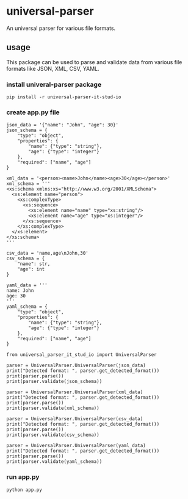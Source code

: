 # universal-parser
An universal parser for various file formats.

## usage
This package can be used to parse and validate data from various file formats like JSON, XML, CSV, YAML.

### install univeral-parser package
```pip install -r universal-parser-it-stud-io```

### create app.py file
``` 
json_data = '{"name": "John", "age": 30}'
json_schema = {
    "type": "object",
    "properties": {
        "name": {"type": "string"},
        "age": {"type": "integer"}
    },
    "required": ["name", "age"]
}

xml_data = '<person><name>John</name><age>30</age></person>'
xml_schema = '''
<xs:schema xmlns:xs="http://www.w3.org/2001/XMLSchema">
  <xs:element name="person">
    <xs:complexType>
      <xs:sequence>
        <xs:element name="name" type="xs:string"/>
        <xs:element name="age" type="xs:integer"/>
      </xs:sequence>
    </xs:complexType>
  </xs:element>
</xs:schema>
'''

csv_data = 'name,age\nJohn,30'
csv_schema = {
    "name": str,
    "age": int
}

yaml_data = '''
name: John
age: 30
'''
yaml_schema = {
    "type": "object",
    "properties": {
        "name": {"type": "string"},
        "age": {"type": "integer"}
    },
    "required": ["name", "age"]
}

from universal_parser_it_stud_io import UniversalParser

parser = UniversalParser.UniversalParser(json_data)
print("Detected format: ", parser.get_detected_format())
print(parser.parse())
print(parser.validate(json_schema))

parser = UniversalParser.UniversalParser(xml_data)
print("Detected format: ", parser.get_detected_format())
print(parser.parse())
print(parser.validate(xml_schema))

parser = UniversalParser.UniversalParser(csv_data)
print("Detected format: ", parser.get_detected_format())
print(parser.parse())
print(parser.validate(csv_schema))

parser = UniversalParser.UniversalParser(yaml_data)
print("Detected format: ", parser.get_detected_format())
print(parser.parse())
print(parser.validate(yaml_schema))
```

### run app.py
```python app.py```